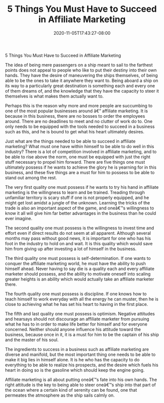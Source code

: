 ﻿---
title: "5 Things You Must Have to Succeed in Affiliate Marketing"
date: 2020-11-05T17:43:27-08:00
description: "35 divers marketing articles Tips for Web Success"
featured_image: "/images/35 divers marketing articles.jpg"
tags: ["35 divers marketing articles"]
---

5 Things You Must Have to Succeed in Affiliate Marketing


The idea of being mere passengers on a ship meant to sail to the farthest points does not appeal to people who like to put their destiny into their own hands.  They have the desire of maneuvering the ships themselves, of being able to be the ones to take it anywhere they want to.  Being aboard a ship on its way to a particularly great destination is something each and every one of them dreams of, and the knowledge that they have the capacity to steer it themselves is what makes them actually want to.

Perhaps this is the reason why more and more people are succumbing to one of the most popular businesses around â€“ affiliate marketing.  It is because in this business, there are no bosses to order the employees around.  There are no deadlines to meet and no clutter of work do to.  One only needs to be equipped with the tools needed to succeed in a business such as this, and he is bound to get what his heart ultimately desires.

Just what are the things needed to be able to succeed in affiliate marketing?  What must one have within himself to be able to do well in this industry?  There is a lot of competition involved in affiliate marketing, and to be able to rise above the norm, one must be equipped with just the right stuff necessary to propel him forward.  There are five things one must ultimately possess if he wants to achieve the glory he is yearning for in this business, and these five things are a must for him to possess to be able to stand out among the rest.

The very first quality one must possess if he wants to try his hand in affiliate marketing is the willingness to learn and be trained.  Treading through unfamiliar territory is scary stuff if one is not properly equipped, and he might get lost amidst a jungle of the unknown.  Learning the tricks of the trade is also an important aspect of the game, and oneâ€™s willingness to know it all will give him far better advantages in the business than he could ever imagine.

The second quality one must possess is the willingness to invest time and effort even if direct results do not seem at all apparent.  Although several months may pass without good news, it is important for one who has his foot in the industry to hold on and wait.  It is this quality which would save him from giving up after investing a lot of himself in the business.

The third quality one must possess is self-determination.  If one wants to conquer the affiliate marketing world, he must have the ability to push himself ahead.  Never having to say die is a quality each and every affiliate marketer should possess, and the ability to motivate oneself into scaling greater heights is an ability which would actually take an affiliate marketer there.

The fourth quality one must possess is discipline.  If one knows how to teach himself to work everyday with all the energy he can muster, then he is close to achieving what he has set his heart to having in the first place.

The fifth and last quality one must possess is optimism.  Negative attitudes and hearsays should not discourage an affiliate marketer from pursuing what he has to in order to make life better for himself and for everyone concerned.  Neither should anyone influence his attitude toward the business, because once in it, it is a must for him to be the captain of his ship and the master of his soul.

The ingredients to success in a business such as affiliate marketing are diverse and manifold, but the most important thing one needs to be able to make it big lies in himself alone.  It is he who has the capacity to do everything to be able to realize his prospects, and the desire which fuels his heart in doing so is the gasoline which should keep the engine going.

Affiliate marketing is all about putting oneâ€™s fate into his own hands.  The right attitude is the key to being able to steer oneâ€™s ship into that part of the ocean where a certain kind of serenity can be found, one that permeates the atmosphere as the ship sails calmly on.
